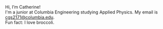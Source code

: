 Hi, I’m Catherine! <br/>
I'm a junior at Columbia Engineering studying Applied Physics. My email is cgs2171@columbia.edu.<br/>
Fun fact: I love broccoli. 

<!---
catherinesu-png/catherinesu-png is a ✨ special ✨ repository because its `README.md` (this file) appears on your GitHub profile.
You can click the Preview link to take a look at your changes.
--->
